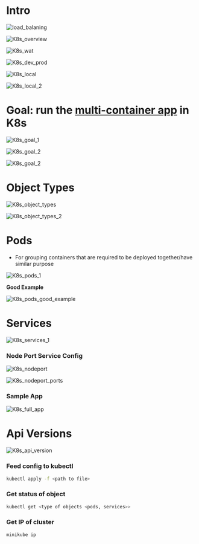 # Intro
![load_balaning](resources/ecs_load_balancing.jpg)  

![K8s_overview](resources/k8s_overview.jpg)  

![K8s_wat](resources/k8s_wat.jpg)  
  
![K8s_dev_prod](resources/k8s_dev_prod.jpg)  

![K8s_local](resources/k8s_local.jpg)  

![K8s_local_2](resources/k8s_local_2.jpg)

# Goal: run the [**multi-container app**](./https://github.com/AndLydakis/FibCalc) in K8s

![K8s_goal_1](resources/k8s_goal.jpg)   

![K8s_goal_2](resources/k8s_goal_2.jpg)
    
![K8s_goal_2](resources/k8s_goal_3.jpg)   

# Object Types  

![K8s_object_types](resources/k8s_config_types.jpg)
  
![K8s_object_types_2](resources/k8s_object_types_2.jpg)  


# Pods  
  
* For grouping containers that are required to be deployed together/have similar purpose  

![K8s_pods_1](resources/k8s_pod_1.jpg)    

**Good Example**

![K8s_pods_good_example](resources/k8s_pod_good.jpg)

# Services  

![K8s_services_1](resources/k8s_services_1.jpg)  

### Node Port Service Config  

![K8s_nodeport](resources/k8s_nodeport_service.jpg)  

![K8s_nodeport_ports](resources/k8s_nodeport_ports.jpg)  

### Sample App

![K8s_full_app](resources/k8s_full_app.jpg)  

# Api Versions  

![K8s_api_version](resources/k8s_api_version.jpg)   
 
### Feed config to kubectl
 ```bash
kubectl apply -f <path to file>
 ```

### Get status of object
 ```bash
kubectl get <type of objects <pods, services>>
 ```

### Get IP of cluster
 ```bash
minikube ip
 ```